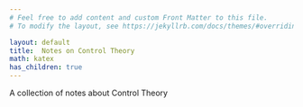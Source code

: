 ```yaml
---
# Feel free to add content and custom Front Matter to this file.
# To modify the layout, see https://jekyllrb.com/docs/themes/#overriding-theme-defaults

layout: default
title:  Notes on Control Theory
math: katex
has_children: true
---
```


A collection of notes about Control Theory